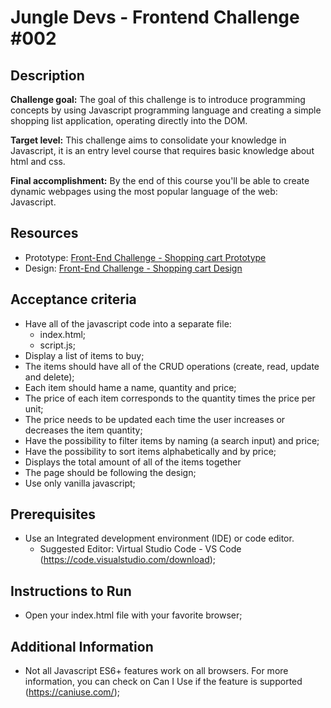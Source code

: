 # Jungle Devs - Frontend Challenge #002

 ## Description
  **Challenge goal:** The goal of this challenge is to introduce programming concepts by using Javascript programming language and creating a simple shopping list application, operating directly into the DOM.
  
  **Target level:** This challenge aims to consolidate your knowledge in Javascript, it is an entry level course that requires basic knowledge about html and css.
  
  **Final accomplishment:** By the end of this course you'll be able to create dynamic webpages using the most popular language of the web: Javascript.
 ## Resources
  * Prototype: [Front-End Challenge - Shopping cart Prototype](https://www.figma.com/proto/aFYbmiMetpvVxcoQI5qPGZ/Front-End-Challenge---Shopping-cart?node-id=10%3A591&viewport=-178%2C476%2C0.26217398047447205&scaling=scale-down)
  * Design: [Front-End Challenge - Shopping cart Design](https://www.figma.com/file/aFYbmiMetpvVxcoQI5qPGZ/Front-End-Challenge---Shopping-cart?node-id=0%3A1)
 ## Acceptance criteria
  * Have all of the javascript code into a separate file:
    * index.html;
    * script.js;
  * Display a list of items to buy;
  * The items should have all of the CRUD operations (create, read, update and delete);
  * Each item should hame a name, quantity and price;
  * The price of each item corresponds to the quantity times the price per unit;
  * The price needs to be updated each time the user increases or decreases the item quantity;
  * Have the possibility to filter items by naming (a search input) and price;
  * Have the possibility to sort items alphabetically and by price;
  * Displays the total amount of all of the items together
  * The page should be following the design;
  * Use only vanilla javascript;
 ## Prerequisites
  * Use an Integrated development environment (IDE) or code editor.
    * Suggested Editor: Virtual Studio Code - VS Code (https://code.visualstudio.com/download);
 ## Instructions to Run
   * Open your index.html file with your favorite browser;
 ## Additional Information
   * Not all Javascript ES6+ features work on all browsers. For more information, you can check on Can I Use if the feature is supported (https://caniuse.com/);
